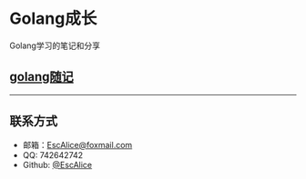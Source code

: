 # Golang成长

Golang学习的笔记和分享

## [golang随记]([https://github.com/EscAlice/Golang-/blob/master/Golang%E9%9A%8F%E8%AE%B0.md](https://github.com/EscAlice/Golang-/blob/master/Golang随记.md))

------

## 联系方式

- 邮箱：EscAlice@foxmail.com
- QQ: 742642742
- Github: [@EscAlice](<https://github.com/EscAlice>)

